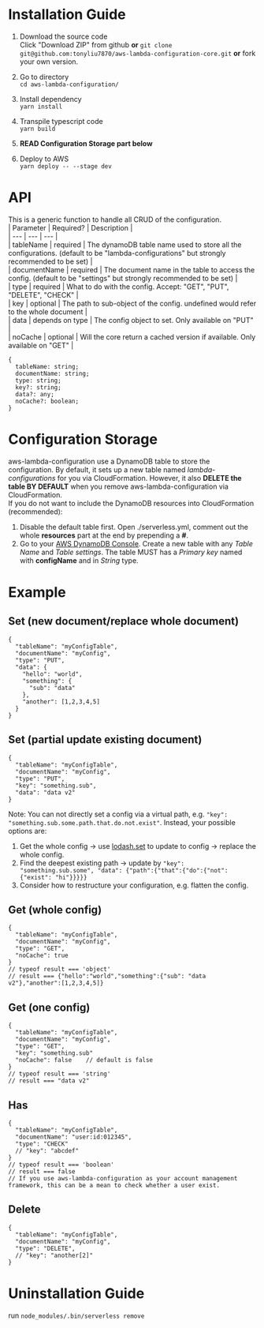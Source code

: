 # Installation Guide
1. Download the source code  
Click "Download ZIP" from github **or** `git clone git@github.com:tonyliu7870/aws-lambda-configuration-core.git` **or** fork your own version.  
2. Go to directory  
`cd aws-lambda-configuration/`  
  
3. Install dependency  
`yarn install`  
  
4. Transpile typescript code  
`yarn build`  
  
5. **READ Configuration Storage part below**   
  
6. Deploy to AWS  
`yarn deploy -- --stage dev`  
  
# API  
This is a generic function to handle all CRUD of the configuration.  
| Parameter | Required? | Description |  
| --- | --- | --- |  
| tableName | required | The dynamoDB table name used to store all the configurations. (default to be "lambda-configurations" but strongly recommended to be set) |  
| documentName | required | The document name in the table to access the config. (default to be "settings" but strongly recommended to be set) |  
| type | required | What to do with the config. Accept: "GET", "PUT", "DELETE", "CHECK" |  
| key | optional | The path to sub-object of the config. undefined would refer to the whole document |  
| data | depends on type | The config object to set. Only available on "PUT" |  
| noCache | optional | Will the core return a cached version if available. Only available on "GET" |  
  
```
{
  tableName: string;
  documentName: string;
  type: string;
  key?: string;
  data?: any;
  noCache?: boolean;
}
```
  
# Configuration Storage  
aws-lambda-configuration use a DynamoDB table to store the configuration. By default, it sets up a new table named *lambda-configurations* for you via CloudFormation. However, it also **DELETE the table BY DEFAULT** when you remove aws-lambda-configuration via CloudFormation.  
If you do not want to include the DynamoDB resources into CloudFormation (recommended):  
1. Disable the default table first. Open ./serverless.yml, comment out the whole **resources** part at the end by prepending a **#**.  
2. Go to your [AWS DynamoDB Console](https://console.aws.amazon.com/dynamodb/home). Create a new table with any *Table Name* and *Table settings*. The table MUST has a *Primary key* named with **configName** and in *String* type.  
  
# Example  
## Set (new document/replace whole document) 
```
{
  "tableName": "myConfigTable",
  "documentName": "myConfig",
  "type": "PUT",
  "data": {
    "hello": "world",
    "something": {
      "sub": "data"
    },
    "another": [1,2,3,4,5]
  }
}
```
  
## Set (partial update existing document)
```
{
  "tableName": "myConfigTable",
  "documentName": "myConfig",
  "type": "PUT",
  "key": "something.sub",
  "data": "data v2"
}
```
Note: You can not directly set a config via a virtual path, e.g. `"key": "something.sub.some.path.that.do.not.exist"`. Instead, your possible options are:  
1. Get the whole config -> use [lodash.set](https://lodash.com/docs/#set) to update to config -> replace the whole config.  
2. Find the deepest existing path -> update by `"key": "something.sub.some", "data": {"path":{"that":{"do":{"not":{"exist": "hi"}}}}}`  
3. Consider how to restructure your configuration, e.g. flatten the config.  
  
## Get (whole config) 
```
{
  "tableName": "myConfigTable",
  "documentName": "myConfig",
  "type": "GET",
  "noCache": true
}
// typeof result === 'object'
// result === {"hello":"world","something":{"sub": "data v2"},"another":[1,2,3,4,5]}
```
  
## Get (one config) 
```
{
  "tableName": "myConfigTable",
  "documentName": "myConfig",
  "type": "GET",
  "key": "something.sub"
  "noCache": false    // default is false
}
// typeof result === 'string'
// result === "data v2"
```
  
## Has  
```
{
  "tableName": "myConfigTable",
  "documentName": "user:id:012345",
  "type": "CHECK"
  // "key": "abcdef"
}
// typeof result === 'boolean'
// result === false
// If you use aws-lambda-configuration as your account management framework, this can be a mean to check whether a user exist.
```
  
## Delete
```
{
  "tableName": "myConfigTable",
  "documentName": "myConfig",
  "type": "DELETE",
  // "key": "another[2]"
}
```
  
# Uninstallation Guide  
run `node_modules/.bin/serverless remove`  
